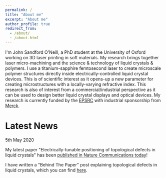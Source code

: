 ```yaml
---
permalink: /
title: "About me"
excerpt: "About me"
author_profile: true
redirect_from: 
  - /about/
  - /about.html
---
```


I'm John Sandford O'Neill, a PhD student at the University of Oxford working on 3D laser printing in soft materials. My research brings together laser micro-machining and the science & technology of liquid crystals & polymers. I use a titanium-sapphire femtosecond laser to create microscale polymer structures directly inside electrically-controlled liquid crystal devices. This is of scientific interest as it opens-up a new parameter for creating microstructures with a locally-varying refractive index. This research is also of interest from a commercial/industrial perspective as it can be used to design better liquid crystal displays and optical devices. My research is currently funded by the [EPSRC](https://epsrc.ukri.org/) with industrial sponsorship from [Merck](https://www.merckgroup.com/).

Latest News
======
5th May 2020

My latest paper "Electrically-tunable positioning of topological defects in liquid crystals" has been [published in Nature Communications today](https://www.nature.com/articles/s41467-020-16059-1)! 

I have written a "Behind The Paper" post explaining topological defects in liquid crystals, which you can find [here](https://chemistrycommunity.nature.com/channels/1465-behind-the-paper/posts/66317-bringing-order-to-disorder-topological-defects-in-liquid-crystals). 